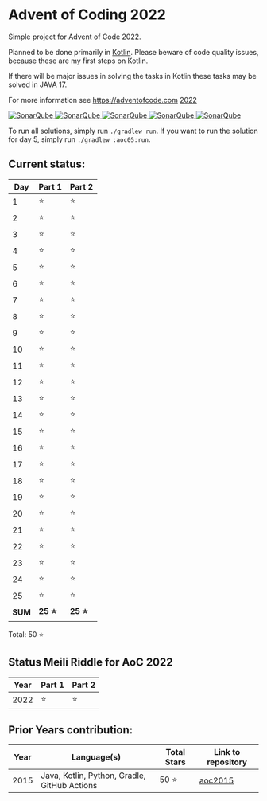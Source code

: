 # Advent of Coding 2022

Simple project for Advent of Code 2022.

Planned to be done primarily in [Kotlin](https://kotlinlang.org). Please beware of code quality issues, because these
are my first steps on Kotlin.

If there will be major issues in solving the tasks in Kotlin these tasks may be solved in JAVA 17.

For more information see https://adventofcode.com [2022](https://adventofcode.com/2022)

[![SonarQube](https://sonarcloud.io/api/project_badges/measure?project=de.havox_design.aoc2022%3Aadvent_of_code_2022&metric=alert_status "The current SonarQube analysis status")
![SonarQube](https://sonarcloud.io/api/project_badges/measure?project=de.havox_design.aoc2022%3Aadvent_of_code_2022&metric=coverage "The current coverage")
![SonarQube](https://sonarcloud.io/api/project_badges/measure?project=de.havox_design.aoc2022%3Aadvent_of_code_2022&metric=bugs "The current number of SonarQube bugs")
![SonarQube](https://sonarcloud.io/api/project_badges/measure?project=de.havox_design.aoc2022%3Aadvent_of_code_2022&metric=vulnerabilities "The current number of SonarQube vulnerabilities")
![SonarQube](https://sonarcloud.io/api/project_badges/measure?project=de.havox_design.aoc2022%3Aadvent_of_code_2022&metric=code_smells "The current number of SonarQube code smells")](https://sonarcloud.io/dashboard?id=de.havox_design.aoc2022%3Aadvent_of_code_2022)

To run all solutions, simply run `./gradlew run`. If you want to run the solution for day 5, simply run
`./gradlew :aoc05:run`.

## Current status:

| Day | Part 1   | Part 2   |
|-----|----------|----------|
| 1   | ⭐        | ⭐        |
| 2   | ⭐        | ⭐        |
| 3   | ⭐        | ⭐        |
| 4   | ⭐        | ⭐        |
| 5   | ⭐        | ⭐        |
| 6   | ⭐        | ⭐        |
| 7   | ⭐        | ⭐        |
| 8   | ⭐        | ⭐        |
| 9   | ⭐        | ⭐        |
| 10  | ⭐        | ⭐        |
| 11  | ⭐        | ⭐        |
| 12  | ⭐        | ⭐        |
| 13  | ⭐        | ⭐        |
| 14  | ⭐        | ⭐        |
| 15  | ⭐        | ⭐        |
| 16  | ⭐        | ⭐        |
| 17  | ⭐        | ⭐        |
| 18  | ⭐        | ⭐        |
| 19  | ⭐        | ⭐        |
| 20  | ⭐        | ⭐        |
| 21  | ⭐        | ⭐        |
| 22  | ⭐        | ⭐        |
| 23  | ⭐        | ⭐        |
| 24  | ⭐        | ⭐        |
| 25  | ⭐        | ⭐        |
| **SUM** | **25 ⭐** | **25 ⭐** |

Total: 50 ⭐

## Status Meili Riddle for AoC 2022
| Year | Part 1 | Part 2 |
| ---- |--------|--------|
| 2022 | ⭐     |⭐      |

## Prior Years contribution:

| Year | Language(s)                                  | Total Stars | Link to repository                                   |
|------|----------------------------------------------|-------------|------------------------------------------------------|
| 2015 | Java, Kotlin, Python, Gradle, GitHub Actions | 50 ⭐        | [aoc2015](https://github.com/Gentleman1983/aoc2015)  |
